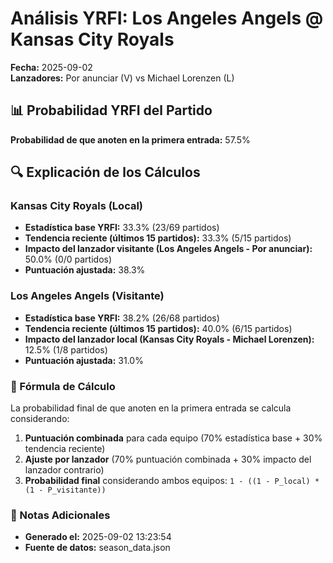 # Análisis YRFI: Los Angeles Angels @ Kansas City Royals

**Fecha:** 2025-09-02  
**Lanzadores:** Por anunciar (V) vs Michael Lorenzen (L)

## 📊 Probabilidad YRFI del Partido

**Probabilidad de que anoten en la primera entrada:** 57.5%

## 🔍 Explicación de los Cálculos

### Kansas City Royals (Local)
- **Estadística base YRFI:** 33.3% (23/69 partidos)
- **Tendencia reciente (últimos 15 partidos):** 33.3% (5/15 partidos)
- **Impacto del lanzador visitante (Los Angeles Angels - Por anunciar):** 50.0% (0/0 partidos)
- **Puntuación ajustada:** 38.3%

### Los Angeles Angels (Visitante)
- **Estadística base YRFI:** 38.2% (26/68 partidos)
- **Tendencia reciente (últimos 15 partidos):** 40.0% (6/15 partidos)
- **Impacto del lanzador local (Kansas City Royals - Michael Lorenzen):** 12.5% (1/8 partidos)
- **Puntuación ajustada:** 31.0%

### 📝 Fórmula de Cálculo

La probabilidad final de que anoten en la primera entrada se calcula considerando:
1. **Puntuación combinada** para cada equipo (70% estadística base + 30% tendencia reciente)
2. **Ajuste por lanzador** (70% puntuación combinada + 30% impacto del lanzador contrario)
3. **Probabilidad final** considerando ambos equipos: `1 - ((1 - P_local) * (1 - P_visitante))`

### 📌 Notas Adicionales

- **Generado el:** 2025-09-02 13:23:54
- **Fuente de datos:** season_data.json
